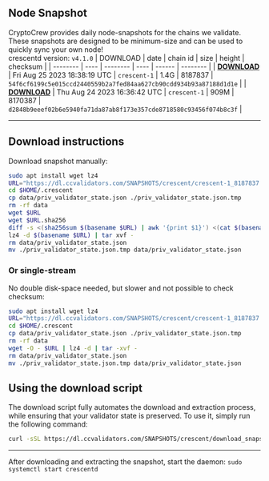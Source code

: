 ## Node Snapshot
CryptoCrew provides daily node-snapshots for the chains we validate. These snapshots are designed to be minimum-size and can be used to quickly sync your own node!  
crescentd version: `v4.1.0`
| DOWNLOAD | date | chain id | size | height | checksum |
| -------- | ---- | -------- | ---- | ------ | -------- |
| **[DOWNLOAD](https://dl.ccvalidators.com/SNAPSHOTS/$CHAIN_NAME/crescent-1_8187837.tar.lz4)** | Fri Aug 25 2023 18:38:19 UTC | `crescent-1` | 1.4G | 8187837 | `54f6cf6199c5e015ccd2440559b2a7fed84aa627cb90cdd934b93a87188d1d1e` |
| **[DOWNLOAD](https://dl.ccvalidators.com/SNAPSHOTS/$CHAIN_NAME/crescent-1_8170387.tar.lz4)** | Thu Aug 24 2023 16:36:42 UTC | `crescent-1` | 909M | 8170387 | `d2848b9eeef02b6e5940fa71da87ab8f173e357cde8718580c93456f074b8c3f` |

---

## Download instructions
Download snapshot manually:
```sh
sudo apt install wget lz4
URL="https://dl.ccvalidators.com/SNAPSHOTS/crescent/crescent-1_8187837.tar.lz4"
cd $HOME/.crescent
cp data/priv_validator_state.json ./priv_validator_state.json.tmp
rm -rf data
wget $URL
wget $URL.sha256
diff -s <(sha256sum $(basename $URL) | awk '{print $1}') <(cat $(basename $URL).sha256)
lz4 -d $(basename $URL) | tar xvf -
rm data/priv_validator_state.json
mv ./priv_validator_state.json.tmp data/priv_validator_state.json
```

### Or single-stream
No double disk-space needed, but slower and not possible to check checksum:
```sh
sudo apt install wget lz4
URL="https://dl.ccvalidators.com/SNAPSHOTS/crescent/crescent-1_8187837.tar.lz4"
cd $HOME/.crescent
cp data/priv_validator_state.json ./priv_validator_state.json.tmp
rm -rf data
wget -O - $URL | lz4 -d | tar -xvf -
rm data/priv_validator_state.json
mv ./priv_validator_state.json.tmp data/priv_validator_state.json
```





## Using the download script

The download script fully automates the download and extraction process, while ensuring that your validator state is preserved. To use it, simply run the following command:
```sh
curl -sSL https://dl.ccvalidators.com/SNAPSHOTS/crescent/download_snapshot.sh | bash
```
---

After downloading and extracting the snapshot, start the daemon: `sudo systemctl start crescentd`

